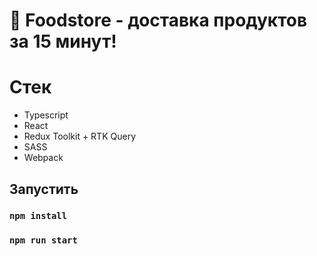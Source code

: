 # 🍕 Foodstore - доставка продуктов за 15 минут!

# Стек
- Typescript
- React
- Redux Toolkit + RTK Query
- SASS
- Webpack

## Запустить
### `npm install`
### `npm run start`
